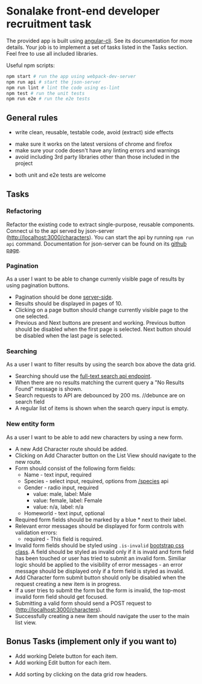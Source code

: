 # Sonalake front-end developer recruitment task

The provided app is built using [angular-cli](https://github.com/angular/angular-cli). See its documentation for more details. Your job is to implement a set of tasks listed in the Tasks section. Feel free to use all included libraries.

Useful npm scripts:

```bash
npm start # run the app using webpack-dev-server
npm run api # start the json-server
npm run lint # lint the code using es-lint
npm test # run the unit tests
npm run e2e # run the e2e tests
```

## General rules

- write clean, reusable, testable code, avoid (extract) side effects

* make sure it works on the latest versions of chrome and firefox
* make sure your code doesn't have any linting errors and warnings
* avoid including 3rd party libraries other than those included in the project

- both unit and e2e tests are welcome

## Tasks

### Refactoring

Refactor the existing code to extract single-purpose, reusable components. Connect ui to the api served by json-server ([http://localhost:3000/characters](http://localhost:3000/characters)). You can start the api by running `npm run api` command. Documentation for json-server can be found on its [github page](https://github.com/typicode/json-server).

### Pagination

As a user I want to be able to change currenly visible page of results by using pagination buttons.

- Pagination should be done [server-side](https://github.com/typicode/json-server#paginate).
- Results should be displayed in pages of 10.
- Clicking on a page button should change currently visible page to the one selected.
- Previous and Next buttons are present and working. Previous button should be disabled when the first page is selected. Next button should be disabled when the last page is selected.

### Searching

As a user I want to filter results by using the search box above the data grid.

- Searching should use the [full-text search api endpoint](https://github.com/typicode/json-server#full-text-search).
- When there are no results matching the current query a "No Results Found" message is shown.
- Search requests to API are debounced by 200 ms. //debunce are on search field
- A regular list of items is shown when the search query input is empty.

### New entity form

As a user I want to be able to add new characters by using a new form.

- A new Add Character route should be added.
- Clicking on Add Character button on the List View should navigate to the new route.
- Form should consist of the following form fields:
  - Name - text input, required
  - Species - select input, required, options from [/species](http://localhost:3000/species) api
  - Gender - radio input, required
    - value: male, label: Male
    - value: female, label: Female
    - value: n/a, label: n/a
  - Homeworld - text input, optional
- Required form fields should be marked by a blue \* next to their label.
- Relevant error messages should be displayed for form controls with validation errors:
  - required - This field is required.
- Invalid form fields should be styled using `.is-invalid` [bootstrap css class](https://getbootstrap.com/docs/4.1/components/forms/#server-side). A field should be styled as invalid only if it is invald and form field has been touched or user has tried to submit an invalid form. Similiar logic should be applied to the visibility of error messages - an error message should be displayed only if a form field is styled as invalid.
- Add Character form submit button should only be disabled when the request creating a new item is in progress.
- If a user tries to submit the form but the form is invalid, the top-most invalid form field should get focused.
- Submitting a valid form should send a POST request to ([http://localhost:3000/characters](http://localhost:3000/characters)).
- Successfully creating a new item should navigate the user to the main list view.

## Bonus Tasks (implement only if you want to)

- Add working Delete button for each item.
- Add working Edit button for each item.

* Add sorting by clicking on the data grid row headers.
